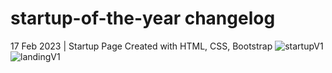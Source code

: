 # startup-of-the-year changelog
17 Feb 2023 | Startup Page Created with HTML, CSS, Bootstrap
![startupV1](https://user-images.githubusercontent.com/98575161/219827547-3a18ce9e-bc0d-41b7-a2b7-bbbdaf4947fe.png)
![landingV1](https://user-images.githubusercontent.com/98575161/219827529-bd3b2b35-4083-4fd8-8c3d-7d1e0876fc4b.png)
